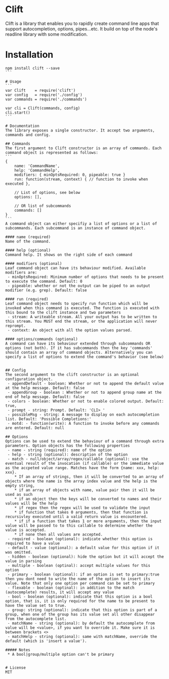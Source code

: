 # Clift
Clift is a library that enables you to rapidly create command line apps that support autocompletion, options, pipes...etc. It build on top of the node's readline library with some modification.


# Installation
````
npm install clift --save
```

# Usage
```
var Clift    = require('clift')
var config   = require('./config')
var commands = require('./commands')

var cli = Clift(commands, config)
cli.start()
```

# Documentation
The library exposes a single constructor. It accept two arguments, commands and config.

## Commands
The first argument to Clift constructor is an array of commands. Each command object is represented as follows:
```
{
    name: 'CommandName',
    help: 'CommandHelp',
    modifiers: { minOptsRequired: 0, pipeable: true }
    run: function(stream, context) { // function to invoke when executed },

    // List of options, see below
    options: [],

    // OR list of subcommands
    commands: []
}
```
A command object can either specifiy a list of options or a list of subcommands. Each subcommand is an instance of command object.

#### name (required)
Name of the command.

#### help (optional)
Command help. It shows on the right side of each command

#### modifiers (optional)
Leaf command object can have its behaviour modified. Available modifiers are:
 - minOptsRequired: Minimum number of options that needs to be present to execute the command. Default: 0
 - pipeable: whether or not the output can be piped to an output modifier (e.g. grep). Default: false

#### run (required)
Leaf command object needs to specify run function which will be invoked when this command is executed. The function is executed with this bound to the clift instance and two parameters
 - stream: A writeable stream. All your output has to be written to this stream. You MUST end the stream, or the application will never reprompt.
 - context: An object with all the option values parsed.

#### options/commands (optional)
A command can have its behaviour extended through subcommands OR options (not both). If it has subcommands then the key 'commands' should contain an array of command objects. Alternatively you can specify a list of options to extend the command's behavior (see below)


## Config
The second argument to the clift constructor is an optional configuration object.
 - appendDefault - boolean: Whether or not to append the default value at the help message. Default: false
 - appendGroup - boolean : Whether or not to append group name at the end of help message. Default: false
 - colors - boolean: Whether or not to enable colored output. Default: true,
 - prompt - string: Prompt. Default: 'CLI> '
 - possibleMsg - string: A message to display on each autocompletion list. Default: 'Possible Completions:'
 - motd: - function(write): A function to invoke before any commands are entered. Default: null

## Options
Options can be used to extend the behaviour of a command through extra parameters. Option objects has the following properties
 - name - string (required): name of the option
 - help - string (optional): description of the option
 - match - null/object/array/regex/callable (optional): use the eventual result of the invocation (if callable) or the immediate value as the accpeted value range. Matches have the form {name: xxx, help: xxx}.
    * If an array of strings, then it will be converted to an array of objects where the name is the array index value and the help is the empty string,
    * if an array of objects with name, value pair then it will be used as such
    * if an object then the keys will be converted to names and their values will be the help
    * if regex then the regex will be used to validate the input
    * if function that takes 0 arguments, then that function is recursivley executed until a valid return value is encountered.
    * if if a function that takes 1 or more arguments, then the input value will be passed to to this callable to determine whether the value is accepted.
    * if none then all values are accepted.
 - required - boolean (optional): indicate whether this option is required to have a value
 - default - value (optional): a default value for this option if it was omitted.
 - hidden - boolean (optional): hide the option but it will accept the value in parsing
 - multiple - boolean (optinal): accept multiple values for this option
 - primary - boolean (optional): if an option is set to primary:true then you dont need to write the name of the option to insert its value. Note that only one option per command can be set to primary
 - flexable - boolean (optinal): in addition to the match (autocomplete) results, it will accept any value
 - bool - boolean (optional): indicate that this option is a bool option, that is, it is only required for the name to be present to have the value set to true.
 - group: string (optional): indicate that this option is part of a group, when one of the group has its value set all other disappear from the autocomplete list.
 - matchName - string (optional): by default the autocomplete from value will be <value>, if you want to override it. Make sure it is between brackets <>
 - matchHelp - string (optional): same with matchName, override the default (which is 'insert a value').

##### Notes
 * A bool|group/multiple option can't be primary


# License
MIT
